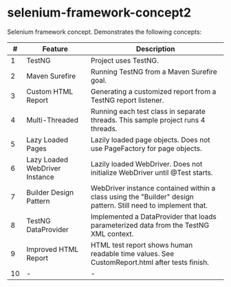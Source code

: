selenium-framework-concept2
===========================

Selenium framework concept.  Demonstrates the following concepts:

| # | Feature | Description          |
| ------------- | ----------- | ---------- |
| 1 | TestNG | Project uses TestNG. |
| 2 | Maven Surefire | Running TestNG from a Maven Surefire goal. |
| 3 | Custom HTML Report | Generating a customized report from a TestNG report listener. |
| 4 | Multi-Threaded | Running each test class in separate threads.  This sample project runs 4 threads. |
| 5 |Lazy Loaded Pages | Lazily loaded page objects. Does not use PageFactory for page objects.   |
| 6 | Lazy Loaded WebDriver Instance | Lazily loaded WebDriver.  Does not initialize WebDriver until @Test starts. |
| 7 |Builder Design Pattern | WebDriver instance contained within a class using the "Builder" design pattern.  Still need to implement that. |
| 8 | TestNG DataProvider | Implemented a DataProvider that loads parameterized data from the TestNG XML context. |
| 9 | Improved HTML Report | HTML test report shows human readable time values.  See CustomReport.html after tests finish. |
| 10 | - | - |

